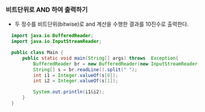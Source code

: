 ### 비트단위로 AND 하여 출력하기
  - 두 정수를 비트단위(bitwise)로 and 계산을 수행한 결과를 10진수로 출력한다.
```java
  import java.io.BufferedReader;
  import java.io.InputStreamReader;

  public class Main {
      public static void main(String[] args) throws  Exception{
          BufferedReader br = new BufferedReader(new InputStreamReader(System.in));
          String[] s = br.readLine().split(" ");
          int i1 = Integer.valueOf(s[0]);
          int i2 = Integer.valueOf(s[1]);

          System.out.println(i1&i2);
      }
  }
```

